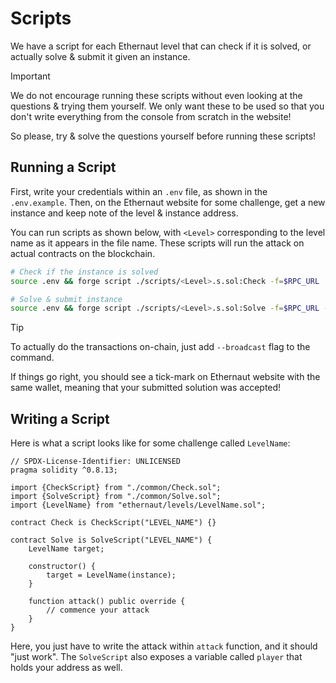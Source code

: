 # Scripts

We have a script for each Ethernaut level that can check if it is solved, or actually solve & submit it given an instance.

> [!IMPORTANT]
>
> We do not encourage running these scripts without even looking at the questions & trying them yourself. We only want these to be used so that you don't write everything from the console from scratch in the website!
>
> So please, try & solve the questions yourself before running these scripts!

## Running a Script

First, write your credentials within an `.env` file, as shown in the `.env.example`. Then, on the Ethernaut website for some challenge, get a new instance and keep note of the level & instance address.

You can run scripts as shown below, with `<Level>` corresponding to the level name as it appears in the file name. These scripts will run the attack on actual contracts on the blockchain.

```sh
# Check if the instance is solved
source .env && forge script ./scripts/<Level>.s.sol:Check -f=$RPC_URL

# Solve & submit instance
source .env && forge script ./scripts/<Level>.s.sol:Solve -f=$RPC_URL --private-key=$PRIVATE_KEY
```

> [!TIP]
>
> To actually do the transactions on-chain, just add `--broadcast` flag to the command.
>
> If things go right, you should see a tick-mark on Ethernaut website with the same wallet, meaning that your submitted solution was accepted!

## Writing a Script

Here is what a script looks like for some challenge called `LevelName`:

```solidity
// SPDX-License-Identifier: UNLICENSED
pragma solidity ^0.8.13;

import {CheckScript} from "./common/Check.sol";
import {SolveScript} from "./common/Solve.sol";
import {LevelName} from "ethernaut/levels/LevelName.sol";

contract Check is CheckScript("LEVEL_NAME") {}

contract Solve is SolveScript("LEVEL_NAME") {
    LevelName target;

    constructor() {
        target = LevelName(instance);
    }

    function attack() public override {
        // commence your attack
    }
}
```

Here, you just have to write the attack within `attack` function, and it should "just work". The `SolveScript` also exposes a variable called `player` that holds your address as well.
